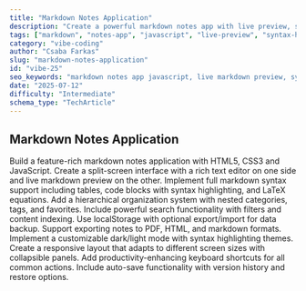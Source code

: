 ```yaml
---
title: "Markdown Notes Application"
description: "Create a powerful markdown notes app with live preview, syntax highlighting, nested organization, export options, keyboard shortcuts, version history, and responsive design using JavaScript."
tags: ["markdown", "notes-app", "javascript", "live-preview", "syntax-highlighting", "localStorage", "export", "productivity"]
category: "vibe-coding"
author: "Csaba Farkas"
slug: "markdown-notes-application"
id: "vibe-25"
seo_keywords: "markdown notes app javascript, live markdown preview, syntax highlighting LaTeX editor, nested category note manager, export markdown to PDF HTML, autosave note version history"
date: "2025-07-12"
difficulty: "Intermediate"
schema_type: "TechArticle"
---
```


## Markdown Notes Application

Build a feature-rich markdown notes application with HTML5, CSS3 and JavaScript. Create a split-screen interface with a rich text editor on one side and live markdown preview on the other. Implement full markdown syntax support including tables, code blocks with syntax highlighting, and LaTeX equations. Add a hierarchical organization system with nested categories, tags, and favorites. Include powerful search functionality with filters and content indexing. Use localStorage with optional export/import for data backup. Support exporting notes to PDF, HTML, and markdown formats. Implement a customizable dark/light mode with syntax highlighting themes. Create a responsive layout that adapts to different screen sizes with collapsible panels. Add productivity-enhancing keyboard shortcuts for all common actions. Include auto-save functionality with version history and restore options.
